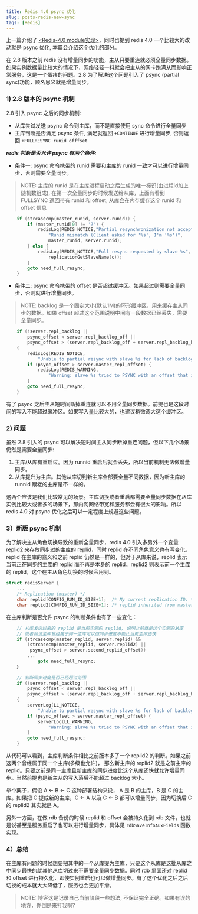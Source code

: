 ```yaml
---
title: Redis 4.0 psync 优化 
slug: posts-redis-new-sync
tags: [Redis]
---
```


上一篇介绍了 [<Redis-4.0 module实现>](http://www.hulkdev.com/posts/redis-module)，同时也提到 redis 4.0 一个比较大的改动就是 psync 优化, 本篇会介绍这个优化的部分。

在 2.8 版本之前 redis 没有增量同步的功能，主从只要重连就必须全量同步数据。如果实例数据量比较大的情况下，网络轻轻一抖就会把主从的网卡跑满从而影响正常服务，这是一个蛋疼的问题。2.8 为了解决这个问题引入了 psync (partial sync)功能，顾名思义就是增量同步。

<!--truncate-->

### 1) 2.8 版本的 psync 机制

2.8 引入 psync 之后的同步机制:

* 从库尝试发送 psync 命令到主库，而不是直接使用 sync 命令进行全量同步
* 主库判断是否满足 psync 条件, 满足就返回 `+CONTINUE` 进行增量同步, 否则返回 `+FULLRESYNC runid offfset`


***redis 判断是否允许 psync 有两个条件:***

* 条件一: psync 命令携带的 runid 需要和主库的 runid 一致才可以进行增量同步，否则需要全量同步。

> NOTE: 主库的 runid 是在主库进程启动之后生成的唯一标识(由进程id加上随机数组成), 在第一次全量同步的时候发送给从库，上面有看到 FULLSYNC 返回带有 runid 和 offset, 从库会在内存缓存这个 runid 和 offset 信息


```c
    if (strcasecmp(master_runid, server.runid)) {
        if (master_runid[0] != '?') {
            redisLog(REDIS_NOTICE,"Partial resynchronization not accepted: "
                "Runid mismatch (Client asked for '%s', I'm '%s')",
                master_runid, server.runid);
        } else {
            redisLog(REDIS_NOTICE,"Full resync requested by slave %s",
                replicationGetSlaveName(c));
        }    
        goto need_full_resync;
    } 
```

* 条件二:  psync 命令携带的 offset 是否超过缓冲区。如果超过则需要全量同步，否则就进行增量同步。

> NOTE: backlog 是一个固定大小(默认1M)的环形缓冲区，用来缓存主从同步的数据。如果 offset 超过这个范围说明中间有一段数据已经丢失，需要全量同步。

```c
    if (!server.repl_backlog ||
        psync_offset < server.repl_backlog_off ||
        psync_offset > (server.repl_backlog_off + server.repl_backlog_histlen))
    {    
        redisLog(REDIS_NOTICE,
            "Unable to partial resync with slave %s for lack of backlog (Slave request was: %lld).", replicationGetSlaveName(c), psync_offset);
        if (psync_offset > server.master_repl_offset) {
            redisLog(REDIS_WARNING,
                "Warning: slave %s tried to PSYNC with an offset that is greater than the master replication offset.", replicationGetSlaveName(c));
        }
        goto need_full_resync;
    }
```

有了 psync 之后主从短时间断掉重连就可以不用全量同步数据。前提也是这段时间的写入不能超过缓冲区。如果写入量比较大的，也建议稍微调大这个缓冲区。


### 2) 问题

虽然 2.8 引入的 psync 可以解决短时间主从同步断掉重连问题，但以下几个场景仍然是需要全量同步:

1. 主库/从库有重启过。因为 runnid 重启后就会丢失，所以当前机制无法做增量同步。
2. 从库提升为主库。其他从库切到新主库全部要全量不同数据，因为新主库的 runnid 跟老的主库是不一样的。

这两个应该是我们比较常见的场景。主库切换或者重启都需要全量同步数据在从库实例比较大或者多的场景下，那内网网络带宽和服务都会有很大的影响。所以 redis 4.0 对 psync 优化之后可以一定程度上规避这些问题。

### 3）新版 psync 机制

为了解决主从角色切换导致的重新全量同步，redis 4.0 引入多另外一个变量 replid2 来存放同步过的主库的 replid，同时 replid 在不同角色意义也有写变化。replid 在主库的意义和之前 replid 仍然是一样的，但对于从库来说，replid 表示当前正在同步的主库的 replid 而不再是本身的 replid。replid2 则表示前一个主库的 replid，这个在主从角色切换的时候会用到。

```c
struct redisServer {
	...
    /* Replication (master) */                                        
    char replid[CONFIG_RUN_ID_SIZE+1];  /* My current replication ID. */
    char replid2[CONFIG_RUN_ID_SIZE+1]; /* replid inherited from master*/ 
```

在主库判断是否允许 psync 的判断条件也有了一些变化：

```c
	// 从库发送过来的 replid 是当前实例的 replid, 说明之前就是这个实例的从库
	// 或者和该主库曾经属于同一主库可以但同步进度不能比当前主库还快
    if (strcasecmp(master_replid, server.replid) &&                        
        (strcasecmp(master_replid, server.replid2) ||                           
         psync_offset > server.second_replid_offset))                                {
     	...
    		goto need_full_resync;
    ｝
    
    // 判断同步进度是否已经超过范围
    if (!server.repl_backlog ||                                                        
        psync_offset < server.repl_backlog_off ||                                      
        psync_offset > (server.repl_backlog_off + server.repl_backlog_histlen))        
    {                                                                                  
        serverLog(LL_NOTICE,                                                           
            "Unable to partial resync with slave %s for lack of backlog (Slave request was: %lld).", replicationGetSlaveName(c), psync_offset);
        if (psync_offset > server.master_repl_offset) {
            serverLog(LL_WARNING,
                "Warning: slave %s tried to PSYNC with an offset that is greater than the master replication offset.", replicationGetSlaveName(c));
        }       
        goto need_full_resync;
    }  
```

从代码可以看到，主库判断条件相比之前版本多了一个 replid2 的判断。如果之前这两个曾经属于同一个主库(多级也允许)， 那么新主库的 replid2 就是之前主库的 replid。只要之前是同一主库且新主库的同步进度比这个从库还快就允许增量同步。当然前提也是新主从的写入落后不能超过 backlog 大小。

举个栗子，假设 A <- B <- C 这种部署结构来说， A 是 B 的主库，B 是 C 的主库。如果把 C 提成新的主库，C <- A 以及 C <- B 都可以增量同步，因为切换后 C 的 replid2 其实就是 A。

另外一方面，在做 rdb 备份的时候 replid 和 offset 会被持久化到 rdb 文件，也就是说甚至是服务重启了也可以进行增量同步，具体见 `rdbSaveInfoAuxFields` 函数实现。

### 4）总结

在主库有问题的时候想要把其中的一个从库提为主库，只要这个从库是这批从库之中同步最快的就其他从库切过来不需要全量同步数据。同时 rdb 里面还对 replid 和 offset 进行持久化，即使实例重启也可以做增量同步。有了这个优化之后之后切换的成本就大大降低了，服务也会更加平滑。

> NOTE: 博客这是记录自己当前阶段一些想法, 不保证完全正确。如果有误的地方，你倒是来打我啊?
